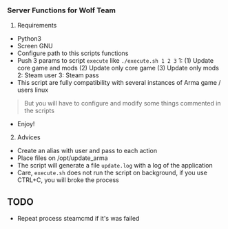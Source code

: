 ### Server Functions for Wolf Team

1. Requirements
  - Python3
  - Screen GNU
  - Configure path to this scripts functions
  - Push 3 params to script `execute` like `./execute.sh 1 2 3`
    1: (1) Update core game and mods (2) Update only core game (3) Update only mods
    2: Steam user
    3: Steam pass
  - This script are fully compatibility with several instances of Arma game / users linux
  > But you will have to configure and modify some things commented in the scripts
  - Enjoy!

2. Advices
  - Create an alias with user and pass to each action
  - Place files on /opt/update_arma
  - The script will generate a file `update.log` with a log of the application
  - Care, `execute.sh` does not run the script on background, if you use CTRL+C, you will broke the process

## TODO

  - Repeat process steamcmd if it's was failed
